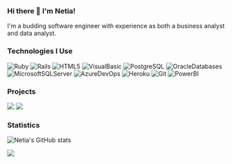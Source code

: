 ### Hi there 👋 I'm Netia!

I'm a budding software engineer with experience as both a business analyst and data analyst.

### Technologies I Use

![Ruby](https://img.shields.io/badge/-Ruby-000?&logo=Ruby&logoColor=F90)
![Rails](https://img.shields.io/badge/-Rails-000?&logo=ruby-on-rails&logoColor=F90)
![HTML5](https://img.shields.io/badge/-HTML5-000?&logo=HTML5)
![VisualBasic](https://img.shields.io/badge/-VisualBasic-000?&logo=visualbasic)
![PostgreSQL](https://img.shields.io/badge/-PostgreSQL-000?&logo=postgresql)
![OracleDatabases](https://img.shields.io/badge/-OracleDatabases-000?&logo=oracle)
![MicrosoftSQLServer](https://img.shields.io/badge/-MicrosoftSQLServer-000?&logo=microsoft-sql-server)
![AzureDevOps](https://img.shields.io/badge/-AzureDevOps-000?&logo=azuredevops)
![Heroku](https://img.shields.io/badge/-Heroku-000?&logo=heroku)
![Git](https://img.shields.io/badge/-Git-000?&logo=git)
![PowerBI](https://img.shields.io/badge/-PowerBI-000?&logo=power-bi)

### Projects

[![](https://img.shields.io/badge/-🔐%20Enigma-000)](https://github.com/netia1128/Enigma)
[![](https://img.shields.io/badge/-🕹%20Battleship-000)](https://github.com/netia1128/battleship)

### Statistics

![Netia's GitHub stats](https://github-readme-stats.vercel.app/api?username=netia1128&show_icons=true&theme=radical)

<a href="https://github.com/neti1128">
  <img align="center" src="https://github-readme-stats.anuraghazra1.vercel.app/api/top-langs/?username=NETIA1128&layout=compact&theme=radical" />
</a>
